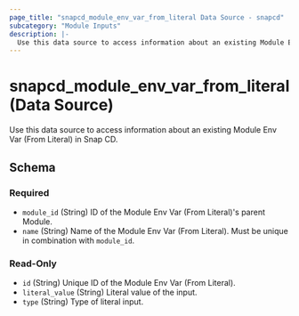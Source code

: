 ```yaml
---
page_title: "snapcd_module_env_var_from_literal Data Source - snapcd"
subcategory: "Module Inputs"
description: |-
  Use this data source to access information about an existing Module Env Var (From Literal) in Snap CD.
---
```


# snapcd_module_env_var_from_literal (Data Source)

Use this data source to access information about an existing Module Env Var (From Literal) in Snap CD.




<!-- schema generated by tfplugindocs -->
## Schema

### Required

- `module_id` (String) ID of the Module Env Var (From Literal)'s parent Module.
- `name` (String) Name of the Module Env Var (From Literal).  Must be unique in combination with `module_id`.

### Read-Only

- `id` (String) Unique ID of the Module Env Var (From Literal).
- `literal_value` (String) Literal value of the input.
- `type` (String) Type of literal input.
